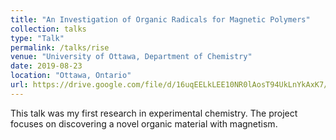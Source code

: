 ```yaml
---
title: "An Investigation of Organic Radicals for Magnetic Polymers"
collection: talks 
type: "Talk"
permalink: /talks/rise
venue: "University of Ottawa, Department of Chemistry"
date: 2019-08-23
location: "Ottawa, Ontario"
url: https://drive.google.com/file/d/16uqEELkLEE10NR0lAosT94UkLnYkAxK7/view?usp=sharing
---
```


This talk was my first research in experimental chemistry. The project focuses on discovering a novel organic material with magnetism.

